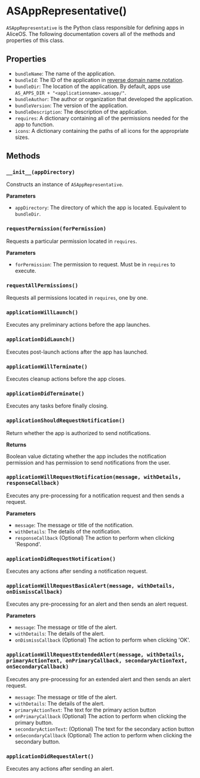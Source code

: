 #  ASAppRepresentative()

`ASAppRepresentative` is the Python class responsible for defining apps in AliceOS. The following documentation covers all of the methods and properties of this class.

## Properties

- `bundleName`: The name of the application.
- `bundleId`: The ID of the application in [reverse domain name notation](https://en.wikipedia.org/wiki/Reverse_domain_name_notation).
- `bundleDir`: The location of the application. By default, apps use `AS_APPS_DIR + "<applicationname>.aosapp/"`.
- `bundleAuthor`: The author or organization that developed the application.
- `bundleVersion`: The version of the application.
- `bundleDescription`: The description of the application.
- `requires`: A dictionary containing all of the permissions needed for the app to function.
- `icons`: A dictionary containing the paths of all icons for the appropriate sizes.

## Methods

### `__init__(appDirectory)`

Constructs an instance of `ASAppRepresentative`.

**Parameters**

- `appDirectory`: The directory of which the app is located. Equivalent to `bundleDir`.

### `requestPermission(forPermission)`

Requests a particular permission located in `requires`.

**Parameters**

- `forPermission`: The permission to request. Must be in `requires` to execute.

### `requestAllPermissions()`

Requests all permissions located in `requires`, one by one.

### `applicationWillLaunch()`

Executes any preliminary actions before the app launches.

### `applicationDidLaunch()`

Executes post-launch actions after the app has launched.

### `applicationWillTerminate()`

Executes cleanup actions before the app closes.

### `applicationDidTerminate()`

Executes any tasks before finally closing.

### `applicationShouldRequestNotification()`

Return whether the app is authorized to send notifications.

**Returns**

Boolean value dictating whether the app includes the notification permission and has permission to send notifications from the user.

### `applicationWillRequestNotification(message, withDetails, responseCallback)`

Executes any pre-processing for a notification request and then sends a request.

**Parameters**

- `message`: The message or title of the notification.
- `withDetails`: The details of the notification.
- `responseCallback` (Optional) The action to perform when clicking 'Respond'.

### `applicationDidRequestNotification()`

Executes any actions after sending a notification request.

### `applicationWillRequestBasicAlert(message, withDetails, onDismissCallback)`

Executes any pre-processing for an alert and then sends an alert request.

**Parameters**

- `message`: The message or title of the alert.
- `withDetails`: The details of the alert.
- `onDismissCallback` (Optional) The action to perform when clicking 'OK'.

### `applicationWillRequestExtendedAlert(message, withDetails, primaryActionText, onPrimaryCallback, secondaryActionText, onSecondaryCallback)`

Executes any pre-processing for an extended alert and then sends an alert request.

- `message`: The message or title of the alert.
- `withDetails`: The details of the alert.
- `primaryActionText`: The text for the primary action button
- `onPrimaryCallback` (Optional) The action to perform when clicking the primary button.
- `secondaryActionText`: (Optional) The text for the secondary action button
- `onSecondaryCallback` (Optional) The action to perform when clicking the secondary button.

### `applicationDidRequestAlert()`

Executes any actions after sending an alert.
